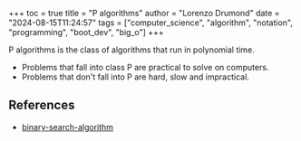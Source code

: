 +++
toc = true
title = "P algorithms"
author = "Lorenzo Drumond"
date = "2024-08-15T11:24:57"
tags = ["computer_science",  "algorithm",  "notation",  "programming",  "boot_dev",  "big_o"]
+++



P algorithms is the class of algorithms that run in polynomial time.

- Problems that fall into class P are practical to solve on computers.
- Problems that don't fall into P are hard, slow and impractical.

## References
- [binary-search-algorithm](/wiki/binary-search-algorithm/)
